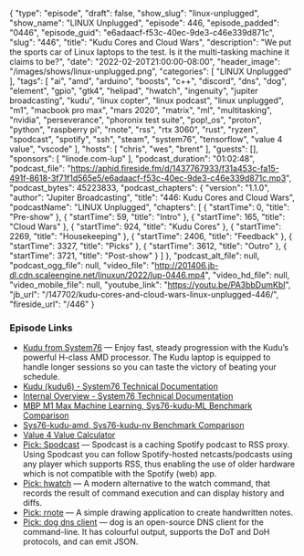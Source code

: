 {
  "type": "episode",
  "draft": false,
  "show_slug": "linux-unplugged",
  "show_name": "LINUX Unplugged",
  "episode": 446,
  "episode_padded": "0446",
  "episode_guid": "e6adaacf-f53c-40ec-9de3-c46e339d871c",
  "slug": "446",
  "title": "Kudu Cores and Cloud Wars",
  "description": "We put the sports car of Linux laptops to the test. Is it the multi-tasking machine it claims to be?",
  "date": "2022-02-20T21:00:00-08:00",
  "header_image": "/images/shows/linux-unplugged.png",
  "categories": [
    "LINUX Unplugged"
  ],
  "tags": [
    "ai",
    "amd",
    "arduino",
    "boosts",
    "c++",
    "discord",
    "dns",
    "dog",
    "element",
    "gpio",
    "gtk4",
    "helipad",
    "hwatch",
    "ingenuity",
    "jupiter broadcasting",
    "kudu",
    "linux copter",
    "linux podcast",
    "linux unplugged",
    "m1",
    "macbook pro max",
    "mars 2020",
    "matrix",
    "ml",
    "multitasking",
    "nvidia",
    "perseverance",
    "phoronix test suite",
    "pop!_os",
    "proton",
    "python",
    "raspberry pi",
    "rnote",
    "rss",
    "rtx 3060",
    "rust",
    "ryzen",
    "spodcast",
    "spotify",
    "ssh",
    "steam",
    "system76",
    "tensorflow",
    "value 4 value",
    "vscode"
  ],
  "hosts": [
    "chris",
    "wes",
    "brent"
  ],
  "guests": [],
  "sponsors": [
    "linode.com-lup"
  ],
  "podcast_duration": "01:02:48",
  "podcast_file": "https://aphid.fireside.fm/d/1437767933/f31a453c-fa15-491f-8618-3f71f1d565e5/e6adaacf-f53c-40ec-9de3-c46e339d871c.mp3",
  "podcast_bytes": 45223833,
  "podcast_chapters": {
    "version": "1.1.0",
    "author": "Jupiter Broadcasting",
    "title": "446: Kudu Cores and Cloud Wars",
    "podcastName": "LINUX Unplugged",
    "chapters": [
      {
        "startTime": 0,
        "title": "Pre-show"
      },
      {
        "startTime": 59,
        "title": "Intro"
      },
      {
        "startTime": 165,
        "title": "Cloud Wars"
      },
      {
        "startTime": 924,
        "title": "Kudu Cores"
      },
      {
        "startTime": 2269,
        "title": "Housekeeping"
      },
      {
        "startTime": 2406,
        "title": "Feedback"
      },
      {
        "startTime": 3327,
        "title": "Picks"
      },
      {
        "startTime": 3612,
        "title": "Outro"
      },
      {
        "startTime": 3721,
        "title": "Post-show"
      }
    ]
  },
  "podcast_alt_file": null,
  "podcast_ogg_file": null,
  "video_file": "http://201406.jb-dl.cdn.scaleengine.net/linuxun/2022/lup-0446.mp4",
  "video_hd_file": null,
  "video_mobile_file": null,
  "youtube_link": "https://youtu.be/PA3bbDumKbI",
  "jb_url": "/147702/kudu-cores-and-cloud-wars-linux-unplugged-446/",
  "fireside_url": "/446"
}


### Episode Links

  * [Kudu from System76](https://system76.com/laptops/kudu "Kudu from System76") — Enjoy fast, steady progression with the Kudu’s powerful H-class AMD processor. The Kudu laptop is equipped to handle longer sessions so you can taste the victory of beating your schedule.
  * [Kudu (kudu6) - System76 Technical Documentation](https://tech-docs.system76.com/models/kudu6/README.html "Kudu \(kudu6\) - System76 Technical Documentation")
  * [Internal Overview - System76 Technical Documentation](https://tech-docs.system76.com/models/kudu6/internal-overview.html "Internal Overview - System76 Technical Documentation")
  * [MBP M1 Max Machine Learning, Sys76-kudu-ML Benchmark Comparison](https://openbenchmarking.org/result/2202161-NE-MBPM1MAXM40,2202165-NE-SYS76KUDU88 "MBP M1 Max Machine Learning, Sys76-kudu-ML Benchmark Comparison")
  * [Sys76-kudu-amd, Sys76-kudu-nv Benchmark Comparison](https://openbenchmarking.org/result/2202152-NE-SYS76KUDU77,2202159-NE-SYS76KUDU30 "Sys76-kudu-amd, Sys76-kudu-nv Benchmark Comparison")
  * [Value 4 Value Calculator](https://dwvisser.github.io/v4v_exchange/ "Value 4 Value Calculator")
  * [Pick: Spodcast](https://github.com/Yetangitu/Spodcast "Pick: Spodcast") — Spodcast is a caching Spotify podcast to RSS proxy. Using Spodcast you can follow Spotify-hosted netcasts/podcasts using any player which supports RSS, thus enabling the use of older hardware which is not compatible with the Spotify (web) app.
  * [Pick: hwatch](https://github.com/blacknon/hwatch "Pick: hwatch") — A modern alternative to the watch command, that records the result of command execution and can display history and diffs.
  * [Pick: rnote](https://github.com/flxzt/rnote "Pick: rnote") — A simple drawing application to create handwritten notes.
  * [Pick: dog dns client](https://dns.lookup.dog/ "Pick: dog dns client") — dog is an open-source DNS client for the command-line. It has colourful output, supports the DoT and DoH protocols, and can emit JSON.


